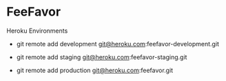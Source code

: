 # FeeFavor

Heroku Environments

* git remote add development git@heroku.com:feefavor-development.git

* git remote add staging git@heroku.com:feefavor-staging.git

* git remote add production git@heroku.com:feefavor.git

